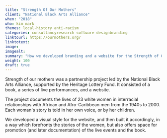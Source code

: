 ```yaml
---
title: "Strength Of Our Mothers"
client: "National Black Arts Alliance"
when: "2018"
who: kim mark
themes: local-history anti-racism
categories: consultancyresearch software designbranding
linktourl: https://ourmothers.org/
linktotext:
image:
imagealt:
summary: "How we developed branding and a website for the Strength of Our Mothers project, which tells the story of white women in interracial relationships from the 1940s and onwards."
weight: 100
draft: true
---
```


Strength of our mothers was a partnership project led by the National Black Arts Alliance, supported by the Heritage Lottery Fund. It consisted of a book, a series of live performances, and a website.

The project documents the lives of 23 white women in interracial relationships with African and Afro-Caribbean men from the 1940s to 2000. Each woman's story is told in her own voice, or by her children.

We developed a visual style for the website, and then built it accordingly, in a way which forefronts the stories of the women, but also offers space for promotion (and later documentation) of the live events and the book.
